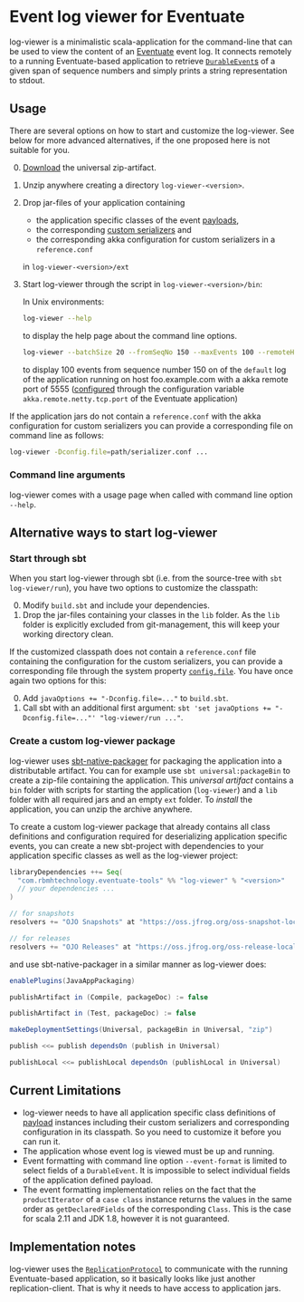 Event log viewer for Eventuate
==============================

log-viewer is a minimalistic scala-application for the command-line that can be used to view the
content of an [Eventuate](https://github.com/RBMHTechnology/eventuate) event log. It connects remotely to a running
Eventuate-based application to retrieve 
[`DurableEvent`s](http://rbmhtechnology.github.io/eventuate/latest/api/index.html#com.rbmhtechnology.eventuate.DurableEvent)
of a given span of sequence numbers and simply prints a string representation to stdout.

Usage
-----

There are several options on how to start and customize the log-viewer. See below for more 
advanced alternatives, if the one proposed here is not suitable for you.

0. [Download](https://oss.jfrog.org/oss-snapshot-local/com/rbmhtechnology/eventuate-tools/log-viewer/) the universal zip-artifact.

0. Unzip anywhere creating a directory `log-viewer-<version>`.

0. Drop jar-files of your application containing
 
   - the application specific classes of the event 
     [payloads](http://rbmhtechnology.github.io/eventuate/latest/api/index.html#com.rbmhtechnology.eventuate.DurableEvent@payload:Any),
   - the corresponding
     [custom serializers](http://rbmhtechnology.github.io/eventuate/reference/event-sourcing.html#custom-event-serialization) and
   - the corresponding akka configuration for custom serializers in a `reference.conf`
   
   in `log-viewer-<version>/ext`
   
0. Start log-viewer through the script in `log-viewer-<version>/bin`:
   
   In Unix environments:
   ```bash
   log-viewer --help
   ```
   to display the help page about the command line options.
   ```bash
   log-viewer --batchSize 20 --fromSeqNo 150 --maxEvents 100 --remoteHost foo.example.com --remotePort 5555
   ```
   to display 100 events from sequence number 150 on of the `default` log of the application running 
   on host foo.example.com with a akka remote port of 5555
   ([configured](http://doc.akka.io/docs/akka/2.4.1/scala/remoting.html#Preparing_your_ActorSystem_for_Remoting)
   through the configuration variable `akka.remote.netty.tcp.port` of the Eventuate application)

If the application jars do not contain a `reference.conf` with the akka configuration for custom serializers
you can provide a corresponding file on command line as follows:

```bash
log-viewer -Dconfig.file=path/serializer.conf ...
```

### Command line arguments

log-viewer comes with a usage page when called with command line option `--help`.


Alternative ways to start log-viewer
-------------------------------------------

### Start through sbt

When you start log-viewer through sbt (i.e. from the source-tree with `sbt log-viewer/run`), you have two options to customize the classpath:

0. Modify `build.sbt` and include your dependencies.
0. Drop the jar-files containing your classes in the `lib` folder. As the `lib` folder is explicitly excluded from
   git-management, this will keep your working directory clean.
   
If the customized classpath does not contain a `reference.conf` file containing the
configuration for the custom serializers, you can provide a corresponding file through the system property 
[`config.file`](https://github.com/typesafehub/config#standard-behavior). You have once again two options for this:

0. Add `javaOptions += "-Dconfig.file=..."` to `build.sbt`.
0. Call sbt with an additional first argument: `sbt 'set javaOptions += "-Dconfig.file=..."' "log-viewer/run ..."`.

### Create a custom log-viewer package

log-viewer uses [sbt-native-packager](https://github.com/sbt/sbt-native-packager) for packaging
the application into a distributable artifact. You can for example use `sbt universal:packageBin` to 
create a zip-file containing the application. This *universal artifact* contains a `bin` folder with
scripts for starting the application (`log-viewer`) and a `lib` folder with all required jars and an empty `ext` folder.
To _install_ the application, you can unzip the archive anywhere.

To create a custom log-viewer package that already contains all class definitions and 
configuration required for deserializing application specific events, you can create a new sbt-project 
with dependencies to your application specific classes as well as the log-viewer project:

```scala
libraryDependencies ++= Seq(
  "com.rbmhtechnology.eventuate-tools" %% "log-viewer" % "<version>"
  // your dependencies ...
)

// for snapshots
resolvers += "OJO Snapshots" at "https://oss.jfrog.org/oss-snapshot-local"

// for releases
resolvers += "OJO Releases" at "https://oss.jfrog.org/oss-release-local"
```

and use sbt-native-packager in a similar manner as log-viewer does:

```scala
enablePlugins(JavaAppPackaging)

publishArtifact in (Compile, packageDoc) := false

publishArtifact in (Test, packageDoc) := false

makeDeploymentSettings(Universal, packageBin in Universal, "zip")

publish <<= publish dependsOn (publish in Universal)

publishLocal <<= publishLocal dependsOn (publishLocal in Universal)
```


Current Limitations
-------------------

- log-viewer needs to have all application specific class definitions of
  [payload](http://rbmhtechnology.github.io/eventuate/latest/api/index.html#com.rbmhtechnology.eventuate.DurableEvent@payload:Any)
  instances including their custom serializers and corresponding configuration in its classpath.
  So you need to customize it before you can run it.
- The application whose event log is viewed must be up and running.
- Event formatting with command line option `--event-format` is limited to select fields of a `DurableEvent`.
  It is impossible to select individual fields of the application defined payload.
- The event formatting implementation relies on the fact that the `productIterator` of a `case class`
  instance returns the values in the same order as `getDeclaredFields` of the corresponding `Class`.
  This is the case for scala 2.11 and JDK 1.8, however it is not guaranteed.

Implementation notes
--------------------

log-viewer uses the 
[`ReplicationProtocol`](http://rbmhtechnology.github.io/eventuate/latest/api/index.html#com.rbmhtechnology.eventuate.ReplicationProtocol$)
to communicate with the running Eventuate-based application, so it basically looks like just another replication-client.
That is why it needs to have access to application jars.

